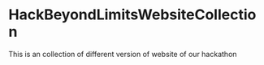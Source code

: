 # HackBeyondLimitsWebsiteCollection
This is an collection of different version of website of our hackathon 
